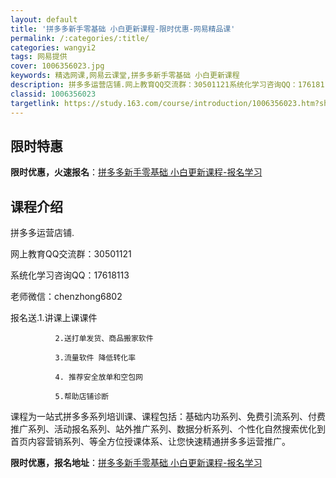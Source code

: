 ```yaml
---
layout: default
title: '拼多多新手零基础 小白更新课程-限时优惠-网易精品课'
permalink: /:categories/:title/
categories: wangyi2
tags: 网易提供
cover: 1006356023.jpg
keywords: 精选网课,网易云课堂,拼多多新手零基础 小白更新课程
description: 拼多多运营店铺.网上教育QQ交流群：30501121系统化学习咨询QQ：17618113老师微信：chenzhong68
classid: 1006356023
targetlink: https://study.163.com/course/introduction/1006356023.htm?share=1&shareId=1025206652&utm_campaign=share&utm_medium=iphoneShare&utm_source=&utm_u=1025206652
---
```


## 限时特惠

**限时优惠，火速报名**：[拼多多新手零基础 小白更新课程-报名学习](https://study.163.com/course/introduction/1006356023.htm?share=1&shareId=1025206652&utm_campaign=share&utm_medium=iphoneShare&utm_source=&utm_u=1025206652)

## 课程介绍

拼多多运营店铺.

网上教育QQ交流群：30501121

系统化学习咨询QQ：17618113

老师微信：chenzhong6802

报名送.1.讲课上课课件  

              2.送打单发货、商品搬家软件  

              3.流量软件 降低转化率

              4. 推荐安全放单和空包网 

              5.帮助店铺诊断 

课程为一站式拼多多系列培训课、课程包括：基础内功系列、免费引流系列、付费推广系列、活动报名系列、站外推广系列、数据分析系列、个性化自然搜索优化到首页内容营销系列、等全方位授课体系、让您快速精通拼多多运营推广。

**限时优惠，报名地址**：[拼多多新手零基础 小白更新课程-报名学习](https://study.163.com/course/introduction/1006356023.htm?share=1&shareId=1025206652&utm_campaign=share&utm_medium=iphoneShare&utm_source=&utm_u=1025206652)

